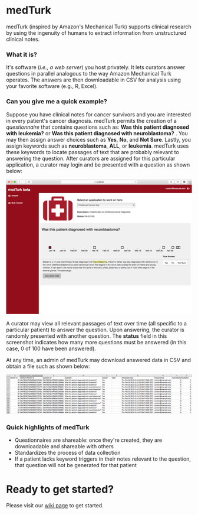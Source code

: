 medTurk
=======

medTurk (inspired by Amazon's Mechanical Turk) supports clinical research by using the ingenuity of humans to extract information from unstructured clinical notes.

### What it is?
It's software (*i.e., a web server*) you host privately. It lets curators answer questions in parallel analogous to the way Amazon Mechanical Turk operates. The answers are then downloadable in CSV for analysis using your favorite software (e.g., R, Excel).

### Can you give me a quick example?
Suppose you have clinical notes for cancer survivors and you are interested in every patient's cancer diagnosis. medTurk permits the creation of a *questionnaire* that contains questions such as: **Was this patient diagnosed with leukemia?** or **Was this patient diagnosed with neuroblastoma?** . You may then assign answer choices such as **Yes**, **No**, and **Not Sure**. Lastly, you assign keywords such as **neuroblastoma**, **ALL**, or **leukemia**. medTurk uses these keywords to locate passages of text that are probably relevant to answering the question. After curators are assigned for this particular application, a curator may login and be presented with a question as shown below:

![alt tag](images/answer.png)

A curator may view all relevant passages of text over time (all specific to a particular patient) to answer the question. Upon answering, the curator is randomly presented with another question. The **status** field in this screenshot indicates how many more questions must be answered (in this case, 0 of 100 have been answered). 

At any time, an admin of medTurk may download answered data in CSV and obtain a file such as shown below:

![alt tag](images/data.png)


### Quick highlights of medTurk

* Questionnaires are shareable: once they're created, they are downloadable and shareable with others
* Standardizes the process of data collection
* If a patient lacks keyword triggers in their notes relevant to the question, that question will not be generated for that patient

Ready to get started?
=======

Please visit our [wiki page](https://github.com/ICBI/medturk/wiki) to get started.
